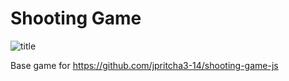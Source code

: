 # Shooting Game
![title](https://raw.githubusercontent.com/jpritcha3-14/shooting-game-js/master/imgs/preview_title.png)

Base game for https://github.com/jpritcha3-14/shooting-game-js